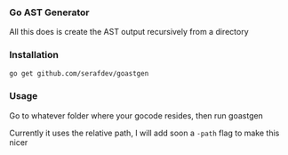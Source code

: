 ### Go AST Generator
All this does is create the AST output recursively from a directory

### Installation
``` sh
go get github.com/serafdev/goastgen
```

### Usage
Go to whatever folder where your gocode resides, then run goastgen

Currently it uses the relative path, I will add soon a `-path` flag to make this nicer
